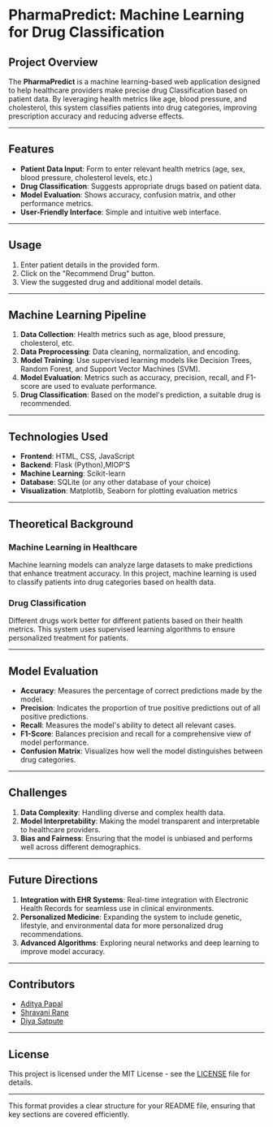# **PharmaPredict: Machine Learning for Drug Classification**

## **Project Overview**
The **PharmaPredict** is a machine learning-based web application designed to help healthcare providers make precise drug Classification based on patient data. By leveraging health metrics like age, blood pressure, and cholesterol, this system classifies patients into drug categories, improving prescription accuracy and reducing adverse effects.

---

## **Features**
- **Patient Data Input**: Form to enter relevant health metrics (age, sex, blood pressure, cholesterol levels, etc.)
- **Drug Classification**: Suggests appropriate drugs based on patient data.
- **Model Evaluation**: Shows accuracy, confusion matrix, and other performance metrics.
- **User-Friendly Interface**: Simple and intuitive web interface.

---

## **Usage**
1. Enter patient details in the provided form.
2. Click on the "Recommend Drug" button.
3. View the suggested drug and additional model details.

---

## **Machine Learning Pipeline**
1. **Data Collection**: Health metrics such as age, blood pressure, cholesterol, etc.
2. **Data Preprocessing**: Data cleaning, normalization, and encoding.
3. **Model Training**: Use supervised learning models like Decision Trees, Random Forest, and Support Vector Machines (SVM).
4. **Model Evaluation**: Metrics such as accuracy, precision, recall, and F1-score are used to evaluate performance.
5. **Drug Classification**: Based on the model's prediction, a suitable drug is recommended.

---

## **Technologies Used**
- **Frontend**: HTML, CSS, JavaScript
- **Backend**: Flask (Python),MlOP'S
- **Machine Learning**: Scikit-learn
- **Database**: SQLite (or any other database of your choice)
- **Visualization**: Matplotlib, Seaborn for plotting evaluation metrics

---

## **Theoretical Background**
### Machine Learning in Healthcare
Machine learning models can analyze large datasets to make predictions that enhance treatment accuracy. In this project, machine learning is used to classify patients into drug categories based on health data.

### Drug Classification
Different drugs work better for different patients based on their health metrics. This system uses supervised learning algorithms to ensure personalized treatment for patients.

---

## **Model Evaluation**
- **Accuracy**: Measures the percentage of correct predictions made by the model.
- **Precision**: Indicates the proportion of true positive predictions out of all positive predictions.
- **Recall**: Measures the model's ability to detect all relevant cases.
- **F1-Score**: Balances precision and recall for a comprehensive view of model performance.
- **Confusion Matrix**: Visualizes how well the model distinguishes between drug categories.

---

## **Challenges**
1. **Data Complexity**: Handling diverse and complex health data.
2. **Model Interpretability**: Making the model transparent and interpretable to healthcare providers.
3. **Bias and Fairness**: Ensuring that the model is unbiased and performs well across different demographics.

---

## **Future Directions**
1. **Integration with EHR Systems**: Real-time integration with Electronic Health Records for seamless use in clinical environments.
2. **Personalized Medicine**: Expanding the system to include genetic, lifestyle, and environmental data for more personalized drug recommendations.
3. **Advanced Algorithms**: Exploring neural networks and deep learning to improve model accuracy.

---

## **Contributors**
- [Aditya Papal](https://github.com/AdityaPapal)
- [Shravani Rane](https://github.com/srane1903)
- [Diya Satpute](https://github.com/Diya1911) 

---

## **License**
This project is licensed under the MIT License - see the [LICENSE](LICENSE) file for details.

---

This format provides a clear structure for your README file, ensuring that key sections are covered efficiently.
